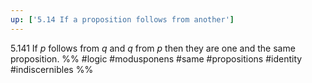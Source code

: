 ```yaml
---
up: ['5.14 If a proposition follows from another']
---
```

5.141 If $p$ follows from $q$ and $q$ from $p$ then they are one and the same proposition.
%%
#logic #modusponens #same #propositions #identity #indiscernibles %%
